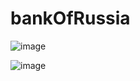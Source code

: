 # bankOfRussia

![image](https://user-images.githubusercontent.com/81550189/215251240-310ac751-c860-4845-942e-da1397454665.png)

![image](https://user-images.githubusercontent.com/81550189/215251429-7616a16f-3b77-467a-88e5-ec3e8627b1e7.png)

